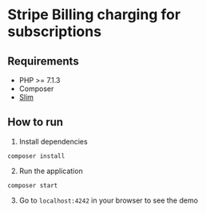 # Stripe Billing charging for subscriptions

## Requirements

- PHP >= 7.1.3
- Composer
- [Slim](http://www.slimframework.com/)

## How to run

1. Install dependencies

```
composer install
```

2. Run the application

```
composer start
```

3. Go to `localhost:4242` in your browser to see the demo
